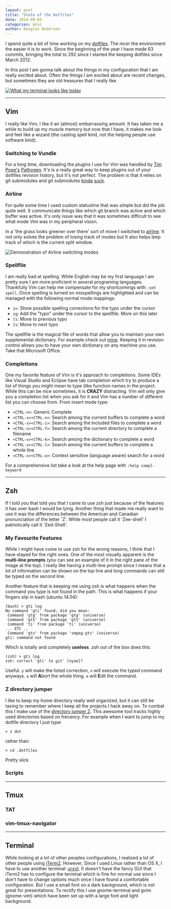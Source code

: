 ```yaml
---
layout: post
title: "State of the Dotfiles"
date: 2014-09-02
categories: misc
author: Douglas Anderson
---
```


I spend quite a bit of time working on my [dotfiles][STATE]. The nicer the
environment the easier it is to work. Since the beginning of the year I have
made 63 commits, bringing the total to 292 since I started the keeping dotfiles
since March 2012.

In this post I am gonna talk about the things in my configuration that I am
really excited about. Often the things I am excited about are recent changes,
but sometimes they are old treasures that I really like.


<a href="{{ site.url }}/static/img/stateofthedotfiles-2014.jpg">
<img class="center" src="{{ site.url }}/static/img/stateofthedotfiles-2014.jpg" alt="What my terminal looks like today"/>
</a>

------------

## Vim

I really like Vim; I like it an (almost) embarrassing amount. It has taken me a
while to build up my muscle memory but now that I have, it makes me look and
feel like a wizard (the casting spell kind, not the helping people use software
kind).

### Switching to Vundle

For a long time, downloading the plugins I use for Vim was handled by [Tim
Pope's][TPOPE] [Pathogen][PATHOGEN]. It's is a really great way to keep plugins
out of your dotfiles revision history, but it's not perfect. The problem is
that it relies on git submodules and git submodules [kinda][GITSUB1]
[suck][GITSUB2].

### Airline

For quite some time I used custom statusline that was simple but did the job
quite well. It communicate things like which git branch was active and which
buffer was active. It's only issue was that it was sometimes difficult to see
what mode Vim was in my peripheral vision.

In a 'the grass looks greener over there' sort of move I switched to
[airline][AIRLINE]. It not only solves the problem of losing track of modes but
It also helps leep track of which is the current split window.

![Demonstration of Airline switching modes][AIRLINEDEMO]

### Spellfile

I am really bad at spelling. While English may be my first language I am pretty sure I am more proficient in several programing languages. Thankfully Vim can help me compensate for my shortcomings with `:set spell`. Once spelling is turned on misspellings are highlighted and can be managed with the following normal mode mappings:

- `z=`: Show possible spelling corrections for the typo under the cursor
- `zg`: Add the "typo" under the cursor to the spellfile. More on this later
- `[s`: Move to previous typo
- `]s`: Move to next typo

The spellfile is the magical file of words that allow you to maintain your own
supplemental dictionary. For example check out [mine][SPELLFILE]. Keeping it in
revision control allows you to have your own dictionary on any machine you use.
Take that Microsoft Office.

### Completions

One my favorite feature of Vim is it's approach to completions. Some IDEs like
Visual Studio and Eclipse have tab completion which try to produce a list of
things you might mean to type (like function names in the project. While this
can be nice sometimes, it is **CRAZY** distracting. Vim will only give you a
completion list when you ask for it and Vim has a number of different list you
can choose from. From insert mode type:

- `<CTRL-n>`: Generic Complete
- `<CTRL-x><CTRL-n>`: Search among the current buffers to complete a word
- `<CTRL-x><CTRL-i>`: Search among the included files to complete a word
- `<CTRL-x><CTRL-f>`: Search among the current directory to complete a filename
- `<CTRL-x><CTRL-k>`: Search among the dictionary to complete a word
- `<CTRL-x><CTRL-l>`: Search among the current buffers to complete a whole line
- `<CTRL-x><CTRL-o>`: Context sensitive (language aware) search for a word

For a comprehensive list take a look at the help page with `:help compl-keyword`

------------

## Zsh

If I told you that told you that I came to use zsh just because of the features
it has over bash I would be lying. Another thing that made me really want to
use it was the differences between the American and Canadian pronunciation of
the letter 'Z'. While most people call it 'Zee-shell' I patriotically call it
'Zed-Shell'.

### My Favourite Features

While I might have come to use zsh for the wrong reasons, I think that I have stayed
for the right ones. One of the most visually apparent is the **multi-line prompts**
(you can see an example of it in the right pane of the image at the top). I
really like having a multi-line prompt since I means that a lot of information
can be shown on the top line and long commands can still be typed on the second
line.

Another feature that is keeping me using zsh is what happens when the command
you type is not found in the path. This is what happens if your fingers slip in
bash (ubuntu 14.04):

    (bash) > gti log
    No command 'gti' found, did you mean:
     Command 'gtg' from package 'gtg' (universe)
     Command 'gt5' from package 'gt5' (universe)
     Command 'ti' from package 'ti' (universe)
    ... ETC ..
     Command 'gtv' from package 'smpeg-gtv' (universe)
    gti: command not found

Which is totally and completely **useless**. zsh out of the box does this:

    (zsh) > gti log
    zsh: correct 'gti' to git' [nyae]?

Useful. `y` will make the listed correction, `n` will execute the typed command
anyways. `a` will **A**bort the whole thing. `e` will **E**dit the command.

### Z directory jumper

I like to keep my home directory really well organized, but it can still be
taxing to remember where I keep all the projects I hack away on. To combat this
I make use of the [directory jumper Z][Z]. This awesome tool tracks highly used
directories based on frecency. For example when I want to jump to my dotfile
directory I just type:

    > z dot

rather than:

    > cd .dotfiles

Pretty slick

### Scripts


------------

## Tmux

### TAT

### vim-tmux-navigator

------------

## Terminal

While looking at a lot of other peoples configurations, I realized a lot of
other people using [iTerm2][ITERM2]. However, Since I used Linux rather than OS
X, I have to use another terminal: [urxvt][URXVT]. It doesn't have the fancy
GUI that iTerm2 has to configure the terminal which is fine for normal use
since I don't have to change options much once I have found a comfortable
configuration. But I use a small font on a dark background, which is not great
for presentations. To rectify this I use gnome-terminal and gvim (gnome-vim)
which have been set up with a large font and light background.

[STATE]:https://github.com/hockeybuggy/dotfiles/tree/533ddd69f50f7ac16d37a79fc0ae347a44abf754

[TPOPE]: https://tpo.pe/
[PATHOGEN]: https://github.com/tpope/vim-pathogen
[GITSUB1]: http://codingkilledthecat.wordpress.com/2012/04/28/why-your-company-shouldnt-use-git-submodules/
[GITSUB2]: http://somethingsinistral.net/blog/git-submodules-are-probably-not-the-answer/

[AIRLINE]: https://github.com/bling/vim-airline
[AIRLINEDEMO]: https://github.com/bling/vim-airline/wiki/screenshots/demo.gif
[SPELLFILE]: https://raw.githubusercontent.com/hockeybuggy/dotfiles/master/vim/spell/en.utf-8.add

[Z]: https://github.com/rupa/z

[ITERM2]: http://iterm2.com/
[URXVT]: https://wiki.archlinux.org/index.php/rxvt-unicode

